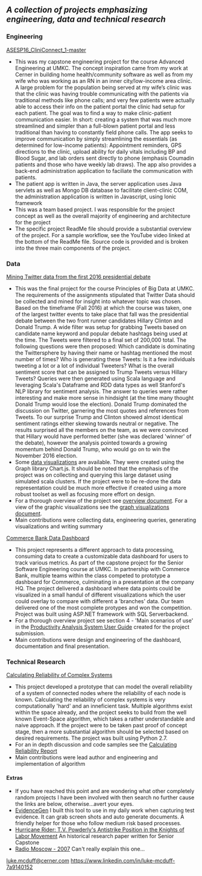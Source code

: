 _A collection of projects emphasizing engineering, data and technical research_
---

### Engineering

[ASESP16_CliniConnect_1-master](https://github.com/ljm7b2/Portfolio/tree/master/ASESP16_CliniConnect_1-master)
* This was my capstone engineering project for the course Advanced Engineering at UMKC. The concept inspiration came from my work at Cerner in building home health/community software as well as from my wife who was working as an RN in an inner city/low-income area clinic. A large problem for the population being served at my wife’s clinic was that the clinic was having trouble communicating with the patients via traditional methods like phone calls; and very few patients were actually able to access their info on the patient portal the clinic had setup for each patient. The goal was to find a way to make clinic-patient communication easier. In short: creating a system that was much more streamlined and simpler than a full-blown patient portal and less traditional than having to constantly field phone calls. The app seeks to improve communication by simply streamlining the essentials (as determined for low-income patients): Appointment reminders, GPS directions to the clinic, upload ability for daily vitals including BP and Blood Sugar, and lab orders sent directly to phone (emphasis Coumadin patients and those who have weekly lab draws). The app also provides a back-end administration application to faciliate the communication with patients. 
* The patient app is written in Java, the server application uses Java servlets as well as Mongo DB database to facilitate client-clinic COM, the administration application is written in Javascript, using Ionic framework
* This was a team based project. I was responsible for the project concept as well as the overall majority of engineering and architecture for the project
* The specific project ReadMe file should provide a substantial overview of the project. For a sample workflow, see the YouTube video linked at the bottom of the ReadMe file. Source code is provided and is broken into the three main components of the project.

### Data

[Mining Twitter data from the first 2016 presidential debate](https://github.com/ljm7b2/Portfolio/tree/master/Mining%20Twitter%20data%20from%20the%202016%20presidential%20debate)
* This was the final project for the course Principles of Big Data at UMKC. The requirements of the assignments stipulated that Twitter Data should be collected and mined for insight into whatever topic was chosen. Based on the timeframe (Fall 2016) at which the course was taken, one of the largest twitter events to take place that fall was the presidential debate between the two front runner candidates Hillary Clinton and Donald Trump. A wide filter was setup for grabbing Tweets based on candidate name keyword and popular debate hashtags being used at the time. The Tweets were filtered to a final set of 200,000 total. The following questions were then proposed: Which candidate is dominating the Twittersphere by having their name or hashtag mentioned the most number of times? Who is generating these Tweets: Is it a few individuals tweeting a lot or a lot of individual Tweeters? What is the overall sentiment score that can be assigned to Trump Tweets versus Hillary Tweets? Queries were then generated using Scala language and leveraging Scala's Dataframe and RDD data types as well Stanford's NLP library for sentiment analysis. The answer to queries were rather interesting and make more sense in hindsight (at the time many thought Donald Trump would lose the election). Donald Trump dominated the discussion on Twitter, garnering the most quotes and references from Tweets. To our surprise Trump and Clinton showed almost identical sentiment ratings either skewing towards neutral or negative. The results surprised all the members on the team, as we were convinced that Hillary would have performed better (she was declared 'winner' of the debate), however the analysis pointed towards a growing momentum behind Donald Trump, who would go on to win the November 2016 election.
* Some [data visualizations](https://github.com/ljm7b2/Portfolio/blob/master/Mining%20Twitter%20data%20from%20the%202016%20presidential%20debate/Report%20Part%202.pdf) are available. They were created using the Graph library Chart.js. It should be noted that the emphasis of the project was on collecting and querying this large dataset using simulated scala clusters. If the project were to be re-done the data representation could be much more effective if created using a more robust toolset as well as focusing more effort on design.
* For a thorough overview of the project see [overview document](https://github.com/ljm7b2/Portfolio/blob/master/Mining%20Twitter%20data%20from%20the%202016%20presidential%20debate/Report%20Part%201.pdf). For a view of the graphic visualizations see the [graph visualizations document](https://github.com/ljm7b2/Portfolio/blob/master/Mining%20Twitter%20data%20from%20the%202016%20presidential%20debate/Report%20Part%202.pdf).
* Main contributions were collecting data, engineering queries, generating visualizations and writing summary

[Commerce Bank Data Dashboard](https://github.com/ljm7b2/Portfolio/tree/master/Commerce%20Bank%20Data%20Dashboard)
* This project represents a different approach to data processing, consuming data to create a customizable data dashboard for users to track various metrics. As part of the capstone project for the Senior Software Engineering course at UMKC. In partnership with Commerce Bank, multiple teams within the class competed to prototype a dashboard for Commerce, culminating in a presentation at the company HQ. The project delivered a dashboard where data points could be visualized in a small handul of different visualizations which the user could overlay to compare with different a 'branches' data. Our team delivered one of the most complete protypes and won the competition. Project was built using ASP.NET framework with SQL Serverbackend.  
* For a thorough overview project see section 4 - 'Main scenarios of use' in the [Productivity Analysis System User Guide](https://github.com/ljm7b2/Portfolio/blob/master/Commerce%20Bank%20Data%20Dashboard/Productivity%20Analysis%20System%20User%20Guide.pdf) created for the project submission. 
* Main contributions were design and engineering of the dashboard, documentation and final presentation. 

### Technical Research

[Calculating Reliability of Complex Systems](https://github.com/ljm7b2/Portfolio/tree/master/Calculating%20Reliability%20of%20Complex%20Systems)
* This project developed a prototype that can model the overall reliability of a system of connected nodes where the reliability of each node is known. Calculating the reliability of complex systems is very computationally 'hard' and an inneficient task. Multiple algorithms exist within the space already, and the project seeks to build from the well known Event-Space algorithm, which takes a rather understandable and naive approach. If the project were to be taken past proof of concept stage, then a more substantial algorithm should be selected based on desired requirements. The project was built using Python 2.7.  
* For an in depth discussion and code samples see the [Calculating Reliability Report](https://github.com/ljm7b2/Portfolio/blob/master/Calculating%20Reliability%20of%20Complex%20Systems/Calculating%20Reliability%20of%20Complex%20Systems.pdf)
* Main contributions were lead author and engineering and implementation of algorithm

#### Extras
* If you have reached this point and are wondering what other completely random projects I have been involved with then search no further cause the links are below, otherwise...avert your eyes.
* [EvidenceGen](https://github.com/ljm7b2/EvidenceGen) I built this tool to use in my daily work when capturing test evidence. It can grab screen shots and auto generate documents. A friendly helper for those who follow medium risk based processes. 
* [Hurricane Rider: T.V. Powderly's Antistrike Position in the Knights of
Labor Movement](https://drive.google.com/open?id=1wL4bWhYrY7mHewA04KlpzoI3L4mxfgV4) An historical research paper written for Senior Capstone
* [Radio Moscow - 2007](https://www.allmusic.com/album/radio-moscow-mw0000738205) Can't really explain this one...


luke.mcduff@cerner.com
https://www.linkedin.com/in/luke-mcduff-7a9140152
